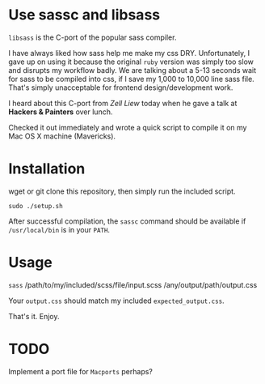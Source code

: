 Use sassc and libsass
===

`libsass` is the C-port of the popular sass compiler.  

I have always liked how sass help me make my css DRY.  Unfortunately, I gave up on using it because the original `ruby` version was simply too slow and disrupts my workflow badly.  We are talking about a 5-13 seconds wait for sass to be compiled into css, if I save my 1,000 to 10,000 line sass file.  That's simply unacceptable for frontend design/development work.

I heard about this C-port from *Zell Liew* today when he gave a talk at **Hackers & Painters** over lunch.

Checked it out immediately and wrote a quick script to compile it on my Mac OS X machine (Mavericks).

Installation
===

wget or git clone this repository, then simply run the included script.

`sudo ./setup.sh`

After successful compilation, the `sassc` command should be available if `/usr/local/bin` is in your `PATH`.

Usage
===

`sass` /path/to/my/included/scss/file/input.scss /any/output/path/output.css

Your `output.css` should match my included `expected_output.css`.  

That's it. Enjoy.

TODO
===

Implement a port file for `Macports` perhaps?
